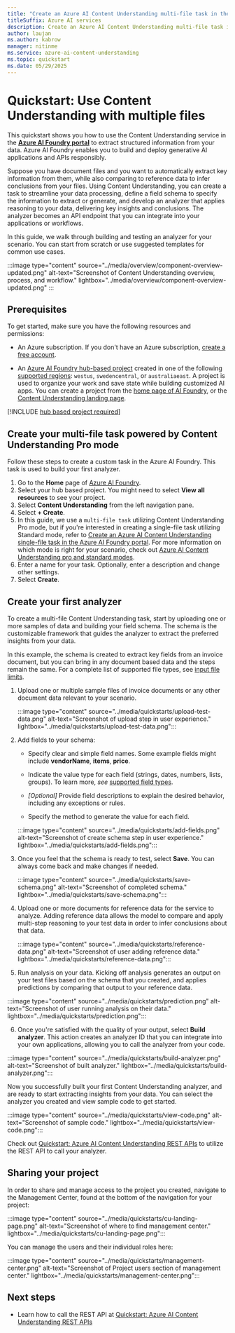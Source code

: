 ```yaml
---
title: "Create an Azure AI Content Understanding multi-file task in the Azure AI Foundry portal"
titleSuffix: Azure AI services
description: Create an Azure AI Content Understanding multi-file task in the Azure AI Foundry portal
author: laujan
ms.author: kabrow
manager: nitinme
ms.service: azure-ai-content-understanding
ms.topic: quickstart
ms.date: 05/29/2025
---
```


# Quickstart: Use Content Understanding with multiple files

This quickstart shows you how to use the Content Understanding service in the [**Azure AI Foundry portal**](https://ai.azure.com/explore/aiservices/vision/contentunderstanding) to extract structured information from your data. Azure AI Foundry enables you to build and deploy generative AI applications and APIs responsibly.

Suppose you have document files and you want to automatically extract key information from them, while also comparing to reference data to infer conclusions from your files. Using Content Understanding, you can create a task to streamline your data processing, define a field schema to specify the information to extract or generate, and develop an analyzer that applies reasoning to your data, delivering key insights and conclusions. The analyzer becomes an API endpoint that you can integrate into your applications or workflows.

In this guide, we walk through building and testing an analyzer for your scenario. You can start from scratch or use suggested templates for common use cases.

:::image type="content" source="../media/overview/component-overview-updated.png" alt-text="Screenshot of Content Understanding overview, process, and workflow." lightbox="../media/overview/component-overview-updated.png" :::

## Prerequisites

To get started, make sure you have the following resources and permissions:

* An Azure subscription. If you don't have an Azure subscription, [create a free account](https://azure.microsoft.com/free/).

* An [Azure AI Foundry hub-based project](../../../ai-foundry/how-to/create-projects.md) created in one of the following [supported regions](../service-limits.md): `westus`, `swedencentral`, or `australiaeast`. A project is used to organize your work and save state while building customized AI apps. You can create a project from the [home page of AI Foundry](https://aka.ms/foundry-home-page), or the [Content Understanding landing page](https://aka.ms/cu-landing).

[!INCLUDE [hub based project required](../../../ai-foundry/includes/uses-hub-only.md)]

## Create your multi-file task powered by Content Understanding Pro mode

Follow these steps to create a custom task in the Azure AI Foundry. This task is used to build your first analyzer.

1. Go to the **Home** page of [Azure AI Foundry](https://ai.azure.com).
1. Select your hub based project. You might need to select **View all resources** to see your project.
1. Select **Content Understanding** from the left navigation pane.
1. Select **+ Create**.
2. In this guide, we use a `multi-file task` utilizing Content Understanding Pro mode, but if you're interested in creating a single-file task utilizing Standard mode, refer to [Create an Azure AI Content Understanding single-file task in the Azure AI Foundry portal](./use-ai-foundry.md). For more information on which mode is right for your scenario, check out [Azure AI Content Understanding pro and standard modes](../concepts/standard-pro-modes.md).
1. Enter a name for your task. Optionally, enter a description and change other settings.
1. Select **Create**.

## Create your first analyzer

To create a multi-file Content Understanding task, start by uploading one or more samples of data and building your field schema. The schema is the customizable framework that guides the analyzer to extract the preferred insights from your data.

In this example, the schema is created to extract key fields from an invoice document, but you can bring in any document based data and the steps remain the same. For a complete list of supported file types, see [input file limits](../service-limits.md#input-file-limits).

1. Upload one or multiple sample files of invoice documents or any other document data relevant to your scenario.

   :::image type="content" source="../media/quickstarts/upload-test-data.png" alt-text="Screenshot of upload step in user experience." lightbox="../media/quickstarts/upload-test-data.png":::

2. Add fields to your schema:

    * Specify clear and simple field names. Some example fields might include **vendorName**, **items**, **price**.

    * Indicate the value type for each field (strings, dates, numbers, lists, groups). To learn more, *see* [supported field types](../service-limits.md#field-schema-limits).

    * *[Optional]* Provide field descriptions to explain the desired behavior, including any exceptions or rules.

    * Specify the method to generate the value for each field.

   :::image type="content" source="../media/quickstarts/add-fields.png" alt-text="Screenshot of create schema step in user experience." lightbox="../media/quickstarts/add-fields.png":::


3. Once you feel that the schema is ready to test, select **Save**. You can always come back and make changes if needed.

   :::image type="content" source="../media/quickstarts/save-schema.png" alt-text="Screenshot of completed schema."  lightbox="../media/quickstarts/save-schema.png":::

4. Upload one or more documents for reference data for the service to analyze. Adding reference data allows the model to compare and apply multi-step reasoning to your test data in order to infer conclusions about that data.

   :::image type="content" source="../media/quickstarts/reference-data.png" alt-text="Screenshot of user adding reference data." lightbox="../media/quickstarts/reference-data.png":::

5.  Run analysis on your data. Kicking off analysis generates an output on your test files based on the schema that you created, and applies predictions by comparing that output to your reference data.

   :::image type="content" source="../media/quickstarts/prediction.png" alt-text="Screenshot of user running analysis on their data." lightbox="../media/quickstarts/prediction.png":::

6.  Once you're satisfied with the quality of your output, select **Build analyzer**. This action creates an analyzer ID that you can integrate into your own applications, allowing you to call the analyzer from your code.

   :::image type="content" source="../media/quickstarts/build-analyzer.png" alt-text="Screenshot of built analyzer." lightbox="../media/quickstarts/build-analyzer.png":::

Now you successfully built your first Content Understanding analyzer, and are ready to start extracting insights from your data. You can select the analyzer you created and view sample code to get started.

   :::image type="content" source="../media/quickstarts/view-code.png" alt-text="Screenshot of sample code." lightbox="../media/quickstarts/view-code.png":::

Check out [Quickstart: Azure AI Content Understanding REST APIs](./use-rest-api.md) to utilize the REST API to call your analyzer.


## Sharing your project

In order to share and manage access to the project you created, navigate to the Management Center, found at the bottom of the navigation for your project:

  :::image type="content" source="../media/quickstarts/cu-landing-page.png" alt-text="Screenshot of where to find management center." lightbox="../media/quickstarts/cu-landing-page.png":::


You can manage the users and their individual roles here:

   :::image type="content" source="../media/quickstarts/management-center.png" alt-text="Screenshot of Project users section of management center." lightbox="../media/quickstarts/management-center.png":::

## Next steps

 * Learn how to call the REST API at [Quickstart: Azure AI Content Understanding REST APIs](./use-rest-api.md)
